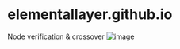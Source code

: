 # elementallayer.github.io
Node verification &amp; crossover
![image](https://user-images.githubusercontent.com/108437230/207991052-96c1be95-f1ce-4c6d-946b-a0c869246148.png)
